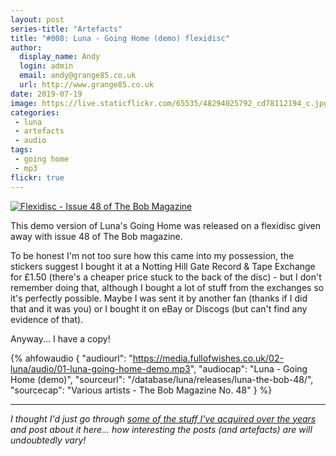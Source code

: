 ```yaml
---
layout: post
series-title: "Artefacts" 
title: "#008: Luna - Going Home (demo) flexidisc"
author:
  display_name: Andy
  login: admin
  email: andy@grange85.co.uk
  url: http://www.grange85.co.uk
date: 2019-07-19
image: https://live.staticflickr.com/65535/48294025792_cd78112194_c.jpg
categories:
 - luna
 - artefacts
 - audio
tags:
 - going home
 - mp3
flickr: true
---
```

<a data-flickr-embed="true" href="https://www.flickr.com/photos/grange85/48294025792/in/dateposted-public/" title="Flexidisc - Issue 48 of The Bob Magazine"><img src="https://live.staticflickr.com/65535/48294025792_9101292d65_c.jpg" alt="Flexidisc - Issue 48 of The Bob Magazine"></a>

This demo version of Luna's Going Home was released on a flexidisc given away with issue 48 of The Bob magazine.

To be honest I'm not too sure how this came into my possession, the stickers suggest I bought it at a Notting Hill Gate Record & Tape Exchange for £1.50 (there's a cheaper price stuck to the back of the disc) - but I don't remember doing that, although I bought a lot of stuff from the exchanges so it's perfectly possible. Maybe I was sent it by another fan (thanks if I did that and it was you) or I bought it on eBay or Discogs (but can't find any evidence of that).

Anyway... I have a copy!

 {% ahfowaudio {
  "audiourl": "https://media.fullofwishes.co.uk/02-luna/audio/01-luna-going-home-demo.mp3",
  "audiocap": "Luna - Going Home (demo)",
  "sourceurl": "/database/luna/releases/luna-the-bob-48/",
  "sourcecap": "Various artists - The Bob Magazine No. 48"
  } %}

---

_I thought I'd just go through [some of the stuff I've acquired over the years](/category/artefacts/) and post about it here... how interesting the posts (and artefacts) are will undoubtedly vary!_
